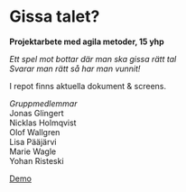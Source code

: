 # Gissa talet?

**Projektarbete med agila metoder, 15 yhp**

*Ett spel mot bottar där man ska gissa rätt tal*  
*Svarar man rätt så har man vunnit!*

I repot finns aktuella dokument & screens.

*Gruppmedlemmar*  
Jonas Glingert  
Nicklas Holmqvist  
Olof Wallgren  
Lisa Pääjärvi  
Marie Wagle  
Yohan Risteski  

[Demo](https://nicklas-holmqvist.github.io/scrum-quiz/)
